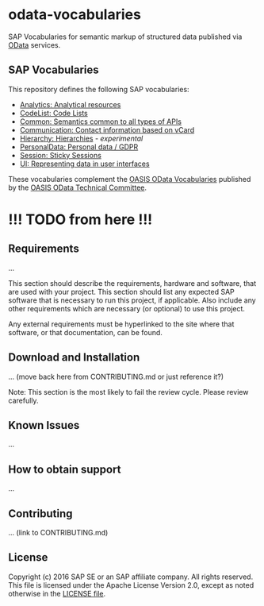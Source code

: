 # odata-vocabularies

SAP Vocabularies for semantic markup of structured data published via [OData](https://www.odata.org) services.


## SAP Vocabularies

This repository defines the following SAP vocabularies:

* [Analytics: Analytical resources](vocabularies/Analytics.md)
* [CodeList: Code Lists](vocabularies/CodeList.md) 
* [Common: Semantics common to all types of APIs](vocabularies/Common.md)
* [Communication: Contact information based on vCard](vocabularies/Communication.md)
* [Hierarchy: Hierarchies](vocabularies/Hierarchy.md) - *experimental*
* [PersonalData: Personal data / GDPR](vocabularies/PersonalData.md)
* [Session: Sticky Sessions](vocabularies/Session.md)
* [UI: Representing data in user interfaces](vocabularies/UI.md)

These vocabularies complement the [OASIS OData Vocabularies](https://github.com/oasis-tcs/odata-vocabularies) published by the [OASIS OData Technical Committee](https://www.oasis-open.org/committees/odata).

# !!! TODO from here !!!


## Requirements

...

This section should describe the requirements, hardware and software, that are used with your project. This section should list any expected SAP software that is necessary to run this project, if applicable. Also include any other requirements which are necessary (or optional) to use this project.

Any external requirements must be hyperlinked to the site where that software, or that documentation, can be found.


## Download and Installation

... (move back here from CONTRIBUTING.md or just reference it?)

Note: This section is the most likely to fail the review cycle. Please review carefully.


## Known Issues

...


## How to obtain support

...


## Contributing

... (link to CONTRIBUTING.md)


## License

Copyright (c) 2016 SAP SE or an SAP affiliate company. All rights reserved. This file is licensed under the Apache License Version 2.0, except as noted otherwise in the [LICENSE file](LICENSE).